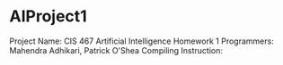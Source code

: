 # AIProject1
Project Name: CIS 467 Artificial Intelligence Homework 1
Programmers: Mahendra Adhikari, Patrick O'Shea
Compiling Instruction: 
